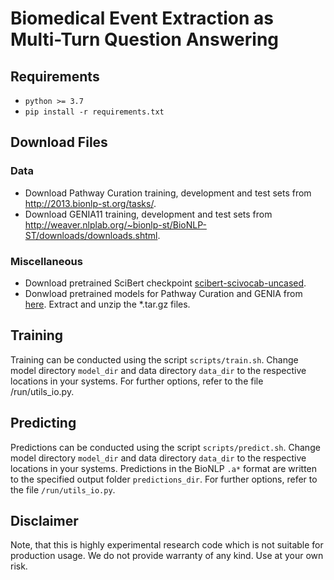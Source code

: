 # Biomedical Event Extraction as Multi-Turn Question Answering

## Requirements
* `python >= 3.7`
* `pip install -r requirements.txt`

## Download Files

### Data
* Download Pathway Curation training, development and test sets from http://2013.bionlp-st.org/tasks/.
* Download GENIA11 training, development and test sets from http://weaver.nlplab.org/~bionlp-st/BioNLP-ST/downloads/downloads.shtml.

### Miscellaneous
* Download pretrained SciBert checkpoint [scibert-scivocab-uncased](https://s3-us-west-2.amazonaws.com/ai2-s2-research/scibert/huggingface_pytorch/scibert_scivocab_uncased.tar).
* Donwload pretrained models for Pathway Curation and GENIA from [here](https://drive.google.com/file/d/1JuQJGu5V3AH12WHApC4_kiuzwiKv9JdA/view?usp=sharing). Extract and unzip the *.tar.gz files.

## Training

Training can be conducted using the script `scripts/train.sh`. Change model directory `model_dir` and data directory `data_dir` to the respective locations in your systems. For further options, refer to the file /run/utils_io.py.

## Predicting

Predictions can be conducted using the script `scripts/predict.sh`. Change model directory `model_dir` and data directory `data_dir` to the respective locations in your systems. Predictions in the BioNLP `.a*` format are written to the specified output folder `predictions_dir`. For further options, refer to the file `/run/utils_io.py`.

## Disclaimer
Note, that this is highly experimental research code which is not suitable for production usage. We do not provide warranty of any kind. Use at your own risk.